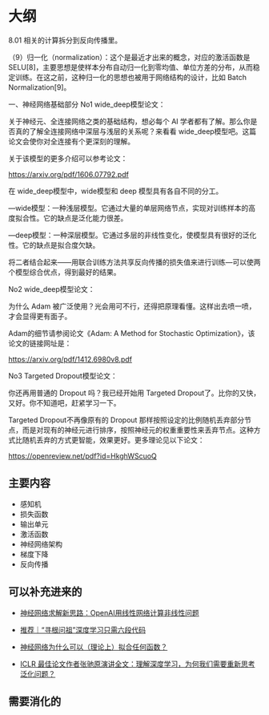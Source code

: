 
# 大纲

8.01 相关的计算拆分到反向传播里。



（9）归一化（normalization）：这个是最近才出来的概念，对应的激活函数是 SELU[8]，主要思想是使样本分布自动归一化到零均值、单位方差的分布，从而稳定训练。在这之前，这种归一化的思想也被用于网络结构的设计，比如 Batch Normalization[9]。




一、神经网络基础部分
No1 wide_deep模型论文：

关于神经元、全连接网络之类的基础结构，想必每个 AI 学者都有了解。那么你是否真的了解全连接网络中深层与浅层的关系呢？来看看 wide_deep模型吧。这篇论文会使你对全连接有个更深刻的理解。

关于该模型的更多介绍可以参考论文：

https://arxiv.org/pdf/1606.07792.pdf

在 wide_deep模型中，wide模型和 deep 模型具有各自不同的分工。

—wide模型：一种浅层模型。它通过大量的单层网络节点，实现对训练样本的高度拟合性。它的缺点是泛化能力很差。

—deep模型：一种深层模型。它通过多层的非线性变化，使模型具有很好的泛化性。它的缺点是拟合度欠缺。

将二者结合起来——用联合训练方法共享反向传播的损失值来进行训练—可以使两个模型综合优点，得到最好的结果。

No2 wide_deep模型论文：

为什么 Adam 被广泛使用？光会用可不行，还得把原理看懂。这样出去喷一喷，才会显得更有面子。

Adam的细节请参阅论文《Adam: A Method for Stochastic Optimization》，该论文的链接网址是：

https://arxiv.org/pdf/1412.6980v8.pdf

No3 Targeted Dropout模型论文：

你还再用普通的 Dropout 吗？我已经开始用 Targeted Dropout了。比你的又快，又好。你不知道吧，赶紧学习一下。

Targeted Dropout不再像原有的 Dropout 那样按照设定的比例随机丢弃部分节点，而是对现有的神经元进行排序，按照神经元的权重重要性来丢弃节点。这种方式比随机丢弃的方式更智能，效果更好。更多理论见以下论文：

https://openreview.net/pdf?id=HkghWScuoQ


## 主要内容


- 感知机
- 损失函数
- 输出单元
- 激活函数
- 神经网络架构
- 梯度下降
- 反向传播


## 可以补充进来的

- [​神经网络求解新思路：OpenAI用线性网络计算非线性问题](https://36kr.com/p/5096070)
- [推荐｜“寻根问祖”深度学习只需六段代码](https://www.jianshu.com/p/83a838c14f77)




- [神经网络为什么可以（理论上）拟合任何函数？](https://www.zhihu.com/question/268384579/answer/428891447)

- [ICLR 最佳论文作者张驰原演讲全文：理解深度学习，为何我们需要重新思考泛化问题？](http://news.ifeng.com/a/20170426/50997786_0.shtml)


## 需要消化的
